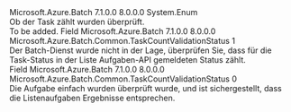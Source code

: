 <Type Name="TaskCountValidationStatus" FullName="Microsoft.Azure.Batch.Common.TaskCountValidationStatus">
  <TypeSignature Language="C#" Value="public enum TaskCountValidationStatus" />
  <TypeSignature Language="ILAsm" Value=".class public auto ansi sealed TaskCountValidationStatus extends System.Enum" />
  <TypeSignature Language="DocId" Value="T:Microsoft.Azure.Batch.Common.TaskCountValidationStatus" />
  <TypeSignature Language="VB.NET" Value="Public Enum TaskCountValidationStatus" />
  <TypeSignature Language="F#" Value="type TaskCountValidationStatus = " />
  <AssemblyInfo>
    <AssemblyName>Microsoft.Azure.Batch</AssemblyName>
    <AssemblyVersion>7.1.0.0</AssemblyVersion>
    <AssemblyVersion>8.0.0.0</AssemblyVersion>
  </AssemblyInfo>
  <Base>
    <BaseTypeName>System.Enum</BaseTypeName>
  </Base>
  <Docs>
    <summary>
            Ob der Task zählt wurden überprüft.
            </summary>
    <remarks>To be added.</remarks>
  </Docs>
  <Members>
    <Member MemberName="Unvalidated">
      <MemberSignature Language="C#" Value="Unvalidated" />
      <MemberSignature Language="ILAsm" Value=".field public static literal valuetype Microsoft.Azure.Batch.Common.TaskCountValidationStatus Unvalidated = int32(1)" />
      <MemberSignature Language="DocId" Value="F:Microsoft.Azure.Batch.Common.TaskCountValidationStatus.Unvalidated" />
      <MemberSignature Language="VB.NET" Value="Unvalidated" />
      <MemberSignature Language="F#" Value="Unvalidated = 1" Usage="Microsoft.Azure.Batch.Common.TaskCountValidationStatus.Unvalidated" />
      <MemberType>Field</MemberType>
      <AssemblyInfo>
        <AssemblyName>Microsoft.Azure.Batch</AssemblyName>
        <AssemblyVersion>7.1.0.0</AssemblyVersion>
        <AssemblyVersion>8.0.0.0</AssemblyVersion>
      </AssemblyInfo>
      <ReturnValue>
        <ReturnType>Microsoft.Azure.Batch.Common.TaskCountValidationStatus</ReturnType>
      </ReturnValue>
      <MemberValue>1</MemberValue>
      <Docs>
        <summary>
             Der Batch-Dienst wurde nicht in der Lage, überprüfen Sie, dass für die Task-Status in der Liste Aufgaben-API gemeldeten Status zählt.
            </summary>
      </Docs>
    </Member>
    <Member MemberName="Validated">
      <MemberSignature Language="C#" Value="Validated" />
      <MemberSignature Language="ILAsm" Value=".field public static literal valuetype Microsoft.Azure.Batch.Common.TaskCountValidationStatus Validated = int32(0)" />
      <MemberSignature Language="DocId" Value="F:Microsoft.Azure.Batch.Common.TaskCountValidationStatus.Validated" />
      <MemberSignature Language="VB.NET" Value="Validated" />
      <MemberSignature Language="F#" Value="Validated = 0" Usage="Microsoft.Azure.Batch.Common.TaskCountValidationStatus.Validated" />
      <MemberType>Field</MemberType>
      <AssemblyInfo>
        <AssemblyName>Microsoft.Azure.Batch</AssemblyName>
        <AssemblyVersion>7.1.0.0</AssemblyVersion>
        <AssemblyVersion>8.0.0.0</AssemblyVersion>
      </AssemblyInfo>
      <ReturnValue>
        <ReturnType>Microsoft.Azure.Batch.Common.TaskCountValidationStatus</ReturnType>
      </ReturnValue>
      <MemberValue>0</MemberValue>
      <Docs>
        <summary>
            Die Aufgabe einfach wurden überprüft wurde, und ist sichergestellt, dass die Listenaufgaben Ergebnisse entsprechen.
            </summary>
      </Docs>
    </Member>
  </Members>
</Type>